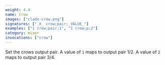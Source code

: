 ```yaml
---
weight: 4.4
name: Crow
images: ["clade-crow.png"]
signatures: ["_X_ crow;pair;_VALUE_"]
examples: ["1 crow;pair;1", "1 crow;p;2"]
category: mixer
invocations: ["crow"]
---
```

Set the crows output pair. A value of `1` maps to output pair 1/2. A value of `2` maps to output pair 3/4.
